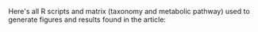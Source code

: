 Here's all R scripts and matrix (taxonomy and metabolic pathway) used to generate figures and results found in the article:
